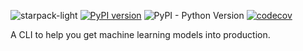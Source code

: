 ![starpack-light](https://user-images.githubusercontent.com/111306181/199837026-bf5e0ef9-9b9f-412f-a84a-f9b28529dba7.png)
[![PyPI version](https://badge.fury.io/py/starpack.svg)](https://badge.fury.io/py/starpack)
![PyPI - Python Version](https://img.shields.io/pypi/pyversions/starpack)
[![codecov](https://codecov.io/gh/a360-starpack/starpack/branch/main/graph/badge.svg?token=N077SV8NA8)](https://codecov.io/gh/a360-starpack/starpack)


A CLI to help you get machine learning models into production.
